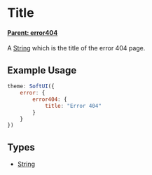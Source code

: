 # Title

#### **[Parent: error404](/docs/error/error404/)**

A [String](https://developer.mozilla.org/en-US/docs/Web/JavaScript/Reference/Global_Objects/String) which is the title of the error 404 page.

## Example Usage

```js
theme: SoftUI({
    error: {
        error404: {
            title: "Error 404"
        }
    }
})
```

## Types

-   [String](https://developer.mozilla.org/en-US/docs/Web/JavaScript/Reference/Global_Objects/String)
